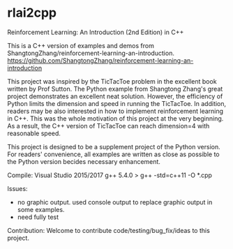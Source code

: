 # rlai2cpp
Reinforcement Learning: An Introduction (2nd Edition) in C++

This is a C++ version of examples and demos from ShangtongZhang/reinforcement-learning-an-introduction.
https://github.com/ShangtongZhang/reinforcement-learning-an-introduction

This project was inspired by the TicTacToe problem in the excellent book written by Prof Sutton. The Python example from Shangtong Zhang's great project demonstrates an excellent neat solution. However, the efficiency of Python limits the dimension and speed in running the TicTacToe. In addition, readers may be also interested in how to implement reinforcement learning in C++. This was the whole motivation of this project at the very beginning. As a result, the C++ version of TicTacToe can reach dimension=4 with reasonable speed. 

This project is designed to be a supplement project of the Python version. For readers' convenience, all examples are written as close as possible to the Python version becides necessary enhancement.  

Compile:
Visual Studio 2015/2017
g++ 5.4.0
    > g++ -std=c++11 -O *.cpp

Issues:
* no graphic output. used console output to replace graphic output in some examples.
* need fully test

Contribution:
Welcome to contribute code/testing/bug_fix/ideas to this project. 
